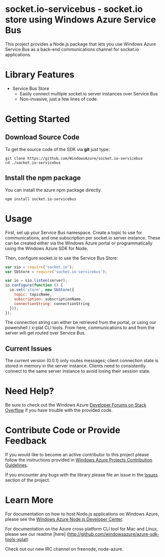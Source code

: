 # socket.io-servicebus - socket.io store using Windows Azure Service Bus

This project provides a Node.js package that lets you use Windows Azure Service Bus as a back-end communications
channel for socket.io applications.

# Library Features

* Service Bus Store
    * Easily connect multiple socket.io server instances over Service Bus
    * Non-invasive, just a few lines of code.

# Getting Started
## Download Source Code

To get the source code of the SDK via **git** just type:

    git clone https://github.com/WindowsAzure/socket.io-servicebus
    cd ./socket.io-servicebus

## Install the npm package

You can install the azure npm package directly.

    npm install socket.io-servicebus

# Usage

First, set up your Service Bus namespace. Create a topic to use for communications, and one subscription per socket.io server instance.
These can be created either via the Windows Azure portal or programmatically using the Windows Azure SDK for Node.

Then, configure socket.io to use the Service Bus Store:

```Javascript
var sio = require('socket.io');
var SbStore = require('socket.io-servicebus');

var io = sio.listen(server);
io.configure(function () {
  io.set('store', new SbStore({
    topic: topicName,
    subscription: subscriptionName,
    connectionString: connectionString
  }));
});
```

The connection string can either be retrieved from the portal, or using our powershell / x-plat CLI tools. From here, communications to and from the server will get routed over Service Bus.

## Current Issues

The current version (0.0.1) only routes messages; client connection state is stored in memory in the server instance. Clients need to consistently connect to the same server instance to avoid losing their session state.

# Need Help?

Be sure to check out the Windows Azure [Developer Forums on Stack Overflow](http://go.microsoft.com/fwlink/?LinkId=234489) if you have trouble with the provided code.

# Contribute Code or Provide Feedback

If you would like to become an active contributor to this project please follow the instructions provided in [Windows Azure Projects Contribution Guidelines](http://windowsazure.github.com/guidelines.html).

If you encounter any bugs with the library please file an issue in the [Issues](https://github.com/WindowsAzure/socket.io-servicebus/issues) section of the project.

# Learn More

For documentation on how to host Node.js applications on Windows Azure, please see the [Windows Azure Node.js Developer Center](http://www.windowsazure.com/en-us/develop/nodejs/).

For documentation on the Azure cross platform CLI tool for Mac and Linux, please see our readme [here] (http://github.com/windowsazure/azure-sdk-tools-xplat)

Check out our new IRC channel on freenode, node-azure.
